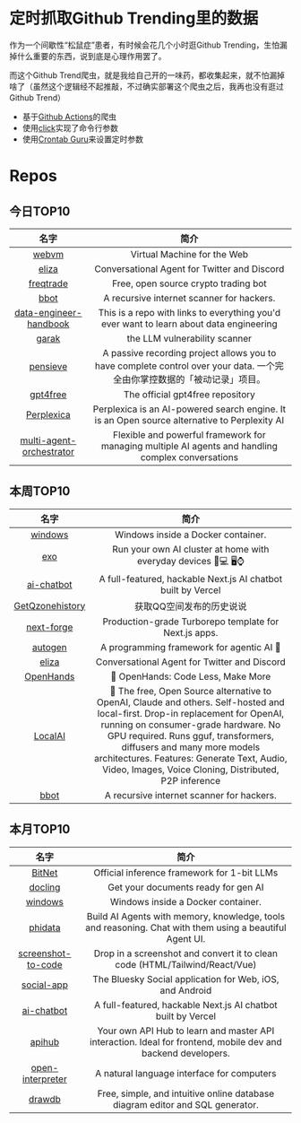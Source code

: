 # 定时抓取Github Trending里的数据

作为一个间歇性“松鼠症”患者，有时候会花几个小时逛Github Trending，生怕漏掉什么重要的东西，说到底是心理作用罢了。

而这个Github Trend爬虫，就是我给自己开的一味药，都收集起来，就不怕漏掉啥了（虽然这个逻辑经不起推敲，不过确实部署这个爬虫之后，我再也没有逛过Github Trend）

* 基于[Github Actions](https://docs.github.com/en/actions)的爬虫
* 使用[click](https://github.com/pallets/click)实现了命令行参数
* 使用[Crontab Guru](https://crontab.guru/)来设置定时参数

# Repos
## 今日TOP10 
<!-- START OF DAILY_TOP10_REPOS -->
| 名字 | 简介 |
| :----: | :----: |
| [webvm](https://github.com/leaningtech/webvm) | Virtual Machine for the Web |
| [eliza](https://github.com/ai16z/eliza) | Conversational Agent for Twitter and Discord |
| [freqtrade](https://github.com/freqtrade/freqtrade) | Free, open source crypto trading bot |
| [bbot](https://github.com/blacklanternsecurity/bbot) | A recursive internet scanner for hackers. |
| [data-engineer-handbook](https://github.com/DataExpert-io/data-engineer-handbook) | This is a repo with links to everything you'd ever want to learn about data engineering |
| [garak](https://github.com/NVIDIA/garak) | the LLM vulnerability scanner |
| [pensieve](https://github.com/arkohut/pensieve) | A passive recording project allows you to have complete control over your data. 一个完全由你掌控数据的「被动记录」项目。 |
| [gpt4free](https://github.com/xtekky/gpt4free) | The official gpt4free repository | various collection of powerful language models |
| [Perplexica](https://github.com/ItzCrazyKns/Perplexica) | Perplexica is an AI-powered search engine. It is an Open source alternative to Perplexity AI |
| [multi-agent-orchestrator](https://github.com/awslabs/multi-agent-orchestrator) | Flexible and powerful framework for managing multiple AI agents and handling complex conversations |
<!-- END OF DAILY_TOP10_REPOS -->

## 本周TOP10
<!-- START OF WEEKLY_TOP10_REPOS -->
| 名字 | 简介 |
| :----: | :----: |
| [windows](https://github.com/dockur/windows) | Windows inside a Docker container. |
| [exo](https://github.com/exo-explore/exo) | Run your own AI cluster at home with everyday devices 📱💻 🖥️⌚ |
| [ai-chatbot](https://github.com/vercel/ai-chatbot) | A full-featured, hackable Next.js AI chatbot built by Vercel |
| [GetQzonehistory](https://github.com/LibraHp/GetQzonehistory) | 获取QQ空间发布的历史说说 |
| [next-forge](https://github.com/haydenbleasel/next-forge) | Production-grade Turborepo template for Next.js apps. |
| [autogen](https://github.com/microsoft/autogen) | A programming framework for agentic AI 🤖 |
| [eliza](https://github.com/ai16z/eliza) | Conversational Agent for Twitter and Discord |
| [OpenHands](https://github.com/All-Hands-AI/OpenHands) | 🙌 OpenHands: Code Less, Make More |
| [LocalAI](https://github.com/mudler/LocalAI) | 🤖 The free, Open Source alternative to OpenAI, Claude and others. Self-hosted and local-first. Drop-in replacement for OpenAI, running on consumer-grade hardware. No GPU required. Runs gguf, transformers, diffusers and many more models architectures. Features: Generate Text, Audio, Video, Images, Voice Cloning, Distributed, P2P inference |
| [bbot](https://github.com/blacklanternsecurity/bbot) | A recursive internet scanner for hackers. |
<!-- END OF WEEKLY_TOP10_REPOS -->

## 本月TOP10
<!-- START OF MONTHLY_TOP10_REPOS -->
| 名字 | 简介 |
| :----: | :----: |
| [BitNet](https://github.com/microsoft/BitNet) | Official inference framework for 1-bit LLMs |
| [docling](https://github.com/DS4SD/docling) | Get your documents ready for gen AI |
| [windows](https://github.com/dockur/windows) | Windows inside a Docker container. |
| [phidata](https://github.com/phidatahq/phidata) | Build AI Agents with memory, knowledge, tools and reasoning. Chat with them using a beautiful Agent UI. |
| [screenshot-to-code](https://github.com/abi/screenshot-to-code) | Drop in a screenshot and convert it to clean code (HTML/Tailwind/React/Vue) |
| [social-app](https://github.com/bluesky-social/social-app) | The Bluesky Social application for Web, iOS, and Android |
| [ai-chatbot](https://github.com/vercel/ai-chatbot) | A full-featured, hackable Next.js AI chatbot built by Vercel |
| [apihub](https://github.com/hiteshchoudhary/apihub) | Your own API Hub to learn and master API interaction. Ideal for frontend, mobile dev and backend developers. |
| [open-interpreter](https://github.com/OpenInterpreter/open-interpreter) | A natural language interface for computers |
| [drawdb](https://github.com/drawdb-io/drawdb) | Free, simple, and intuitive online database diagram editor and SQL generator. |
<!-- END OF MONTHLY_TOP10_REPOS -->
